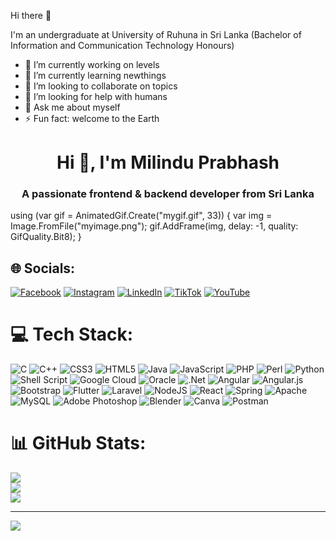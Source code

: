  Hi there 👋

I'm an undergraduate at University of Ruhuna in Sri Lanka (Bachelor of Information and Communication Technology Honours)


- 🔭 I’m currently working on levels
- 🌱 I’m currently learning newthings
- 👯 I’m looking to collaborate on topics
- 🤔 I’m looking for help with humans
- 💬 Ask me about myself
- ⚡ Fun fact: welcome to the Earth 

<h1 align="center">Hi 👋, I'm Milindu Prabhash</h1>
<h3 align="center">A passionate frontend & backend developer from Sri Lanka</h3>

using (var gif = AnimatedGif.Create("mygif.gif", 33))
{
    var img = Image.FromFile("myimage.png");
    gif.AddFrame(img, delay: -1, quality: GifQuality.Bit8);
}

## 🌐 Socials:
[![Facebook](https://img.shields.io/badge/Facebook-%231877F2.svg?logo=Facebook&logoColor=white)](https://www.facebook.com/profile.php?id=100009227773732) [![Instagram](https://img.shields.io/badge/Instagram-%23E4405F.svg?logo=Instagram&logoColor=white)](https://instagram.com/milinduprabhash) [![LinkedIn](https://img.shields.io/badge/LinkedIn-%230077B5.svg?logo=linkedin&logoColor=white)](linkedin.com/in/mprabhash-milindu-98927b1a6) [![TikTok](https://img.shields.io/badge/TikTok-%23000000.svg?logo=TikTok&logoColor=white)](https://www.tiktok.com/@milinduprabhash?is_from_webapp=1&sender_device=pc) [![YouTube](https://img.shields.io/badge/YouTube-%23FF0000.svg?logo=YouTube&logoColor=white)](https://www.youtube.com/channel/UC11eirLdPTtGWU5KlSE5WyA) 

# 💻 Tech Stack:
![C](https://img.shields.io/badge/c-%2300599C.svg?style=for-the-badge&logo=c&logoColor=white) ![C++](https://img.shields.io/badge/c++-%2300599C.svg?style=for-the-badge&logo=c%2B%2B&logoColor=white) ![CSS3](https://img.shields.io/badge/css3-%231572B6.svg?style=for-the-badge&logo=css3&logoColor=white) ![HTML5](https://img.shields.io/badge/html5-%23E34F26.svg?style=for-the-badge&logo=html5&logoColor=white) ![Java](https://img.shields.io/badge/java-%23ED8B00.svg?style=for-the-badge&logo=java&logoColor=white) ![JavaScript](https://img.shields.io/badge/javascript-%23323330.svg?style=for-the-badge&logo=javascript&logoColor=%23F7DF1E) ![PHP](https://img.shields.io/badge/php-%23777BB4.svg?style=for-the-badge&logo=php&logoColor=white) ![Perl](https://img.shields.io/badge/perl-%2339457E.svg?style=for-the-badge&logo=perl&logoColor=white) ![Python](https://img.shields.io/badge/python-3670A0?style=for-the-badge&logo=python&logoColor=ffdd54) ![Shell Script](https://img.shields.io/badge/shell_script-%23121011.svg?style=for-the-badge&logo=gnu-bash&logoColor=white) ![Google Cloud](https://img.shields.io/badge/Google%20Cloud-%234285F4.svg?style=for-the-badge&logo=google-cloud&logoColor=white) ![Oracle](https://img.shields.io/badge/Oracle-F80000?style=for-the-badge&logo=oracle&logoColor=white) ![.Net](https://img.shields.io/badge/.NET-5C2D91?style=for-the-badge&logo=.net&logoColor=white) ![Angular](https://img.shields.io/badge/angular-%23DD0031.svg?style=for-the-badge&logo=angular&logoColor=white) ![Angular.js](https://img.shields.io/badge/angular.js-%23E23237.svg?style=for-the-badge&logo=angularjs&logoColor=white) ![Bootstrap](https://img.shields.io/badge/bootstrap-%23563D7C.svg?style=for-the-badge&logo=bootstrap&logoColor=white) ![Flutter](https://img.shields.io/badge/Flutter-%2302569B.svg?style=for-the-badge&logo=Flutter&logoColor=white) ![Laravel](https://img.shields.io/badge/laravel-%23FF2D20.svg?style=for-the-badge&logo=laravel&logoColor=white) ![NodeJS](https://img.shields.io/badge/node.js-6DA55F?style=for-the-badge&logo=node.js&logoColor=white) ![React](https://img.shields.io/badge/react-%2320232a.svg?style=for-the-badge&logo=react&logoColor=%2361DAFB) ![Spring](https://img.shields.io/badge/spring-%236DB33F.svg?style=for-the-badge&logo=spring&logoColor=white) ![Apache](https://img.shields.io/badge/apache-%23D42029.svg?style=for-the-badge&logo=apache&logoColor=white) ![MySQL](https://img.shields.io/badge/mysql-%2300f.svg?style=for-the-badge&logo=mysql&logoColor=white) ![Adobe Photoshop](https://img.shields.io/badge/adobephotoshop-%2331A8FF.svg?style=for-the-badge&logo=adobephotoshop&logoColor=white) ![Blender](https://img.shields.io/badge/blender-%23F5792A.svg?style=for-the-badge&logo=blender&logoColor=white) ![Canva](https://img.shields.io/badge/Canva-%2300C4CC.svg?style=for-the-badge&logo=Canva&logoColor=white) ![Postman](https://img.shields.io/badge/Postman-FF6C37?style=for-the-badge&logo=postman&logoColor=white)
# 📊 GitHub Stats:
![](https://github-readme-stats.vercel.app/api?username=mprabhashmp&theme=dark&hide_border=false&include_all_commits=true&count_private=false)<br/>
![](https://github-readme-streak-stats.herokuapp.com/?user=mprabhashmp&theme=dark&hide_border=false)<br/>
![](https://github-readme-stats.vercel.app/api/top-langs/?username=mprabhashmp&theme=dark&hide_border=false&include_all_commits=true&count_private=false&layout=compact)

---
[![](https://visitcount.itsvg.in/api?id=mprabhashmp&icon=0&color=0)](https://visitcount.itsvg.in)


